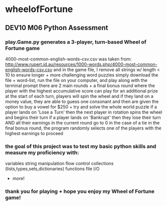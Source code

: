 # wheelofFortune
## DEV10 M06 Python Assessment

### play.Game.py generates a 3-player, turn-based Wheel of Fortune game
4000-most-common-english-words-csv.csv was taken from: http://www.rupert.id.au/resources/1000-words.php/4000-most-common-english-words-csv.csv and in the game file, I remove all strings w/ length < 10 to ensure longer + more challenging word puzzles
simply download the file + word-list, run the file on your computer, and play along with the terminal prompt
there are 2 main rounds + a final bonus round where the player with the highest accumulative score can play for an additional prize
at the start of each turn, players will spin the wheel and if they land on a money value, they are able to guess one consonant and then are given the option to buy a vowel for $250 + try and solve the whole world puzzle
if a player lands on 'Lose a Turn' then the next player in rotation spins the wheel and begins their turn
if a player lands on 'Bankrupt' then they lose their turn AND all their earnings in the current round go to 0
in the case of a tie in the final bonus round, the program randomly selects one of the players with the highest earnings to proceed

### the goal of this project was to test my basic python skills and measure my proficiency with:
variables
string manipulation
flow control
collections (lists,types,sets,dictionaries)
functions
file I/O
+ more!

### thank you for playing + hope you enjoy my Wheel of Fortune game!
